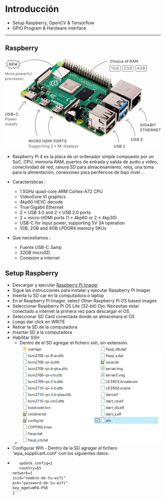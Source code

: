 # Introducción

- Setup Raspberry, OpenCV & Tensorflow
- GPIO Program & Hardware interface

---

## Raspberry

![](resource/rpi_hardware.png)

- Raspberry Pi 4 es la placa de un ordenador simple compuesto por un SoC, CPU, memoria RAM, puertos de entrada y salida de audio y vídeo, conectividad de red, ranura SD para almacenamiento, reloj, una toma para la alimentación, conexiones para periféricos de bajo nivel ...

- Caracteristicas :

  - 1.5GHz quad-core ARM Cortex-A72 CPU
  - VideoCore VI graphics
  - 4kp60 HEVC decode
  - True Gigabit Ethernet
  - 2 × USB 3.0 and 2 × USB 2.0 ports
  - 2 × micro-HDMI ports (1 × 4kp60 or 2 × 4kp30)
  - USB-C for input power, supporting 5V 3A operation
  - 1GB, 2GB and 4GB LPDDR4 memory SKUs

- Que necesitamos :

  - Fuente USB-C 3amp
  - 32GB microSD
  - Conexion a internet

## Setup Raspberry

- Descargar y ejecutar [Raspberry Pi Imager](https://www.raspberrypi.org/software/)
- Sigue las instrucciones para instalar y ejecutar Raspberry Pi Imager
- Inserta tu SD car en la computadora o laptop
- En el Raspberry Pi Imager, select Other Raspberry Pi OS based images
- Seleccionar Raspberry Pi OS Lite (32-bit)
  Ojo: Necesitas estar conectado a internet la primera vez para descargar el OS.
- Seleccionar SD Card conectada donde se almacenara el OS
- Luego dar click en WRITE
- Retirar la SD de la computadora
- Insertar SD a la computadora
- Habilitar SSH
  - Dentro de el SD agregar el fichero ssh, sin extensión.
  - ![](resource/rpi_ssh.jpg)
- Configurar Wifi - Dentro de la SD agregar el fichero 'wpa_supplicant.conf' con los siguientes datos:
- ````ctrl_interface=DIR=/var/run/wpa_supplicant GROUP=netdev
     update_config=1
     country=ES
  network={
  ssid="nombre-de-tu-wifi"
  psk="password-de-tu-wifi"
  key_mgmt=WPA-PSK
  }```
  ````
